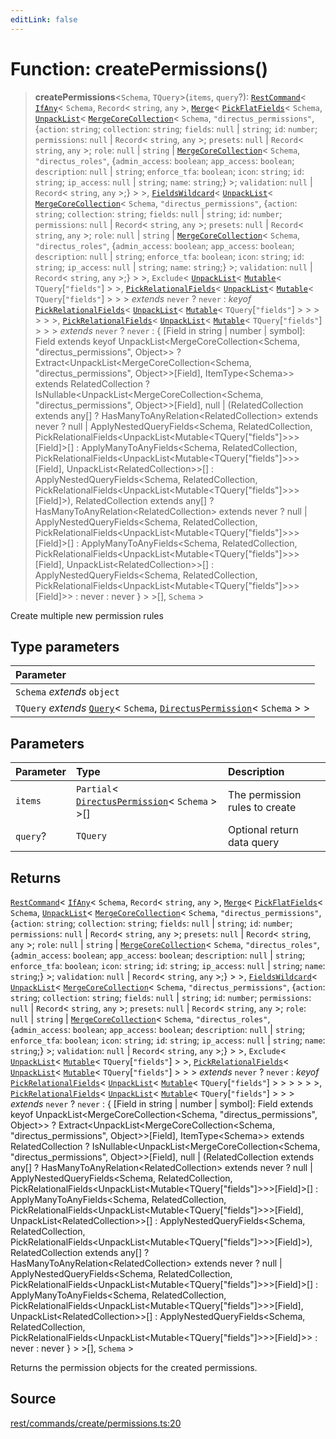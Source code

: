 ```yaml
---
editLink: false
---
```


# Function: createPermissions()

> **createPermissions**\<`Schema`, `TQuery`\>(`items`, `query`?):
> [`RestCommand`](../interfaces/interface.RestCommand.md)\< [`IfAny`](../../types-1/type-aliases/type-alias.IfAny.md)\<
> `Schema`, `Record`\< `string`, `any` \>, [`Merge`](../../types-1/type-aliases/type-alias.Merge.md)\<
> [`PickFlatFields`](../../types-1/type-aliases/type-alias.PickFlatFields.md)\< `Schema`,
> [`UnpackList`](../../types-1/type-aliases/type-alias.UnpackList.md)\<
> [`MergeCoreCollection`](../../types-1/type-aliases/type-alias.MergeCoreCollection.md)\< `Schema`,
> `"directus_permissions"`, \{`action`: `string`; `collection`: `string`; `fields`: `null` \| `string`; `id`: `number`;
> `permissions`: `null` \| `Record`\< `string`, `any` \>; `presets`: `null` \| `Record`\< `string`, `any` \>; `role`:
> `null` \| `string` \| [`MergeCoreCollection`](../../types-1/type-aliases/type-alias.MergeCoreCollection.md)\<
> `Schema`, `"directus_roles"`, \{`admin_access`: `boolean`; `app_access`: `boolean`; `description`: `null` \| `string`;
> `enforce_tfa`: `boolean`; `icon`: `string`; `id`: `string`; `ip_access`: `null` \| `string`; `name`: `string`;} \>;
> `validation`: `null` \| `Record`\< `string`, `any` \>;} \> \>,
> [`FieldsWildcard`](../../types-1/type-aliases/type-alias.FieldsWildcard.md)\<
> [`UnpackList`](../../types-1/type-aliases/type-alias.UnpackList.md)\<
> [`MergeCoreCollection`](../../types-1/type-aliases/type-alias.MergeCoreCollection.md)\< `Schema`,
> `"directus_permissions"`, \{`action`: `string`; `collection`: `string`; `fields`: `null` \| `string`; `id`: `number`;
> `permissions`: `null` \| `Record`\< `string`, `any` \>; `presets`: `null` \| `Record`\< `string`, `any` \>; `role`:
> `null` \| `string` \| [`MergeCoreCollection`](../../types-1/type-aliases/type-alias.MergeCoreCollection.md)\<
> `Schema`, `"directus_roles"`, \{`admin_access`: `boolean`; `app_access`: `boolean`; `description`: `null` \| `string`;
> `enforce_tfa`: `boolean`; `icon`: `string`; `id`: `string`; `ip_access`: `null` \| `string`; `name`: `string`;} \>;
> `validation`: `null` \| `Record`\< `string`, `any` \>;} \> \>, `Exclude`\<
> [`UnpackList`](../../types-1/type-aliases/type-alias.UnpackList.md)\<
> [`Mutable`](../../types-1/type-aliases/type-alias.Mutable.md)\< `TQuery`[`"fields"`] \> \>,
> [`PickRelationalFields`](../../types-1/type-aliases/type-alias.PickRelationalFields.md)\<
> [`UnpackList`](../../types-1/type-aliases/type-alias.UnpackList.md)\<
> [`Mutable`](../../types-1/type-aliases/type-alias.Mutable.md)\< `TQuery`[`"fields"`] \> \> \> _extends_ `never` ?
> `never` : _keyof_ [`PickRelationalFields`](../../types-1/type-aliases/type-alias.PickRelationalFields.md)\<
> [`UnpackList`](../../types-1/type-aliases/type-alias.UnpackList.md)\<
> [`Mutable`](../../types-1/type-aliases/type-alias.Mutable.md)\< `TQuery`[`"fields"`] \> \> \> \> \> \>,
> [`PickRelationalFields`](../../types-1/type-aliases/type-alias.PickRelationalFields.md)\<
> [`UnpackList`](../../types-1/type-aliases/type-alias.UnpackList.md)\<
> [`Mutable`](../../types-1/type-aliases/type-alias.Mutable.md)\< `TQuery`[`"fields"`] \> \> \> _extends_ `never` ?
> `never` : \{ [Field in string \| number \| symbol]: Field extends keyof UnpackList\<MergeCoreCollection\<Schema,
> "directus_permissions", Object\>\> ? Extract\<UnpackList\<MergeCoreCollection\<Schema, "directus_permissions",
> Object\>\>[Field], ItemType\<Schema\>\> extends RelatedCollection ?
> IsNullable\<UnpackList\<MergeCoreCollection\<Schema, "directus_permissions", Object\>\>[Field], null \|
> (RelatedCollection extends any[] ? HasManyToAnyRelation\<RelatedCollection\> extends never ? null \|
> ApplyNestedQueryFields\<Schema, RelatedCollection,
> PickRelationalFields\<UnpackList\<Mutable\<TQuery["fields"]\>\>\>[Field]\>[] : ApplyManyToAnyFields\<Schema,
> RelatedCollection, PickRelationalFields\<UnpackList\<Mutable\<TQuery["fields"]\>\>\>[Field],
> UnpackList\<RelatedCollection\>\>[] : ApplyNestedQueryFields\<Schema, RelatedCollection,
> PickRelationalFields\<UnpackList\<Mutable\<TQuery["fields"]\>\>\>[Field]\>), RelatedCollection extends any[] ?
> HasManyToAnyRelation\<RelatedCollection\> extends never ? null \| ApplyNestedQueryFields\<Schema, RelatedCollection,
> PickRelationalFields\<UnpackList\<Mutable\<TQuery["fields"]\>\>\>[Field]\>[] : ApplyManyToAnyFields\<Schema,
> RelatedCollection, PickRelationalFields\<UnpackList\<Mutable\<TQuery["fields"]\>\>\>[Field],
> UnpackList\<RelatedCollection\>\>[] : ApplyNestedQueryFields\<Schema, RelatedCollection,
> PickRelationalFields\<UnpackList\<Mutable\<TQuery["fields"]\>\>\>[Field]\>\> : never : never } \> \>[], `Schema` \>

Create multiple new permission rules

## Type parameters

| Parameter                                                                                                                                                                                 |
| :---------------------------------------------------------------------------------------------------------------------------------------------------------------------------------------- |
| `Schema` _extends_ `object`                                                                                                                                                               |
| `TQuery` _extends_ [`Query`](../../types-1/interfaces/interface.Query.md)\< `Schema`, [`DirectusPermission`](../../schema/type-aliases/type-alias.DirectusPermission.md)\< `Schema` \> \> |

## Parameters

| Parameter | Type                                                                                                              | Description                    |
| :-------- | :---------------------------------------------------------------------------------------------------------------- | :----------------------------- |
| `items`   | `Partial`\< [`DirectusPermission`](../../schema/type-aliases/type-alias.DirectusPermission.md)\< `Schema` \> \>[] | The permission rules to create |
| `query`?  | `TQuery`                                                                                                          | Optional return data query     |

## Returns

[`RestCommand`](../interfaces/interface.RestCommand.md)\< [`IfAny`](../../types-1/type-aliases/type-alias.IfAny.md)\<
`Schema`, `Record`\< `string`, `any` \>, [`Merge`](../../types-1/type-aliases/type-alias.Merge.md)\<
[`PickFlatFields`](../../types-1/type-aliases/type-alias.PickFlatFields.md)\< `Schema`,
[`UnpackList`](../../types-1/type-aliases/type-alias.UnpackList.md)\<
[`MergeCoreCollection`](../../types-1/type-aliases/type-alias.MergeCoreCollection.md)\< `Schema`,
`"directus_permissions"`, \{`action`: `string`; `collection`: `string`; `fields`: `null` \| `string`; `id`: `number`;
`permissions`: `null` \| `Record`\< `string`, `any` \>; `presets`: `null` \| `Record`\< `string`, `any` \>; `role`:
`null` \| `string` \| [`MergeCoreCollection`](../../types-1/type-aliases/type-alias.MergeCoreCollection.md)\< `Schema`,
`"directus_roles"`, \{`admin_access`: `boolean`; `app_access`: `boolean`; `description`: `null` \| `string`;
`enforce_tfa`: `boolean`; `icon`: `string`; `id`: `string`; `ip_access`: `null` \| `string`; `name`: `string`;} \>;
`validation`: `null` \| `Record`\< `string`, `any` \>;} \> \>,
[`FieldsWildcard`](../../types-1/type-aliases/type-alias.FieldsWildcard.md)\<
[`UnpackList`](../../types-1/type-aliases/type-alias.UnpackList.md)\<
[`MergeCoreCollection`](../../types-1/type-aliases/type-alias.MergeCoreCollection.md)\< `Schema`,
`"directus_permissions"`, \{`action`: `string`; `collection`: `string`; `fields`: `null` \| `string`; `id`: `number`;
`permissions`: `null` \| `Record`\< `string`, `any` \>; `presets`: `null` \| `Record`\< `string`, `any` \>; `role`:
`null` \| `string` \| [`MergeCoreCollection`](../../types-1/type-aliases/type-alias.MergeCoreCollection.md)\< `Schema`,
`"directus_roles"`, \{`admin_access`: `boolean`; `app_access`: `boolean`; `description`: `null` \| `string`;
`enforce_tfa`: `boolean`; `icon`: `string`; `id`: `string`; `ip_access`: `null` \| `string`; `name`: `string`;} \>;
`validation`: `null` \| `Record`\< `string`, `any` \>;} \> \>, `Exclude`\<
[`UnpackList`](../../types-1/type-aliases/type-alias.UnpackList.md)\<
[`Mutable`](../../types-1/type-aliases/type-alias.Mutable.md)\< `TQuery`[`"fields"`] \> \>,
[`PickRelationalFields`](../../types-1/type-aliases/type-alias.PickRelationalFields.md)\<
[`UnpackList`](../../types-1/type-aliases/type-alias.UnpackList.md)\<
[`Mutable`](../../types-1/type-aliases/type-alias.Mutable.md)\< `TQuery`[`"fields"`] \> \> \> _extends_ `never` ?
`never` : _keyof_ [`PickRelationalFields`](../../types-1/type-aliases/type-alias.PickRelationalFields.md)\<
[`UnpackList`](../../types-1/type-aliases/type-alias.UnpackList.md)\<
[`Mutable`](../../types-1/type-aliases/type-alias.Mutable.md)\< `TQuery`[`"fields"`] \> \> \> \> \> \>,
[`PickRelationalFields`](../../types-1/type-aliases/type-alias.PickRelationalFields.md)\<
[`UnpackList`](../../types-1/type-aliases/type-alias.UnpackList.md)\<
[`Mutable`](../../types-1/type-aliases/type-alias.Mutable.md)\< `TQuery`[`"fields"`] \> \> \> _extends_ `never` ?
`never` : \{ [Field in string \| number \| symbol]: Field extends keyof UnpackList\<MergeCoreCollection\<Schema,
"directus_permissions", Object\>\> ? Extract\<UnpackList\<MergeCoreCollection\<Schema, "directus_permissions",
Object\>\>[Field], ItemType\<Schema\>\> extends RelatedCollection ? IsNullable\<UnpackList\<MergeCoreCollection\<Schema,
"directus_permissions", Object\>\>[Field], null \| (RelatedCollection extends any[] ?
HasManyToAnyRelation\<RelatedCollection\> extends never ? null \| ApplyNestedQueryFields\<Schema, RelatedCollection,
PickRelationalFields\<UnpackList\<Mutable\<TQuery["fields"]\>\>\>[Field]\>[] : ApplyManyToAnyFields\<Schema,
RelatedCollection, PickRelationalFields\<UnpackList\<Mutable\<TQuery["fields"]\>\>\>[Field],
UnpackList\<RelatedCollection\>\>[] : ApplyNestedQueryFields\<Schema, RelatedCollection,
PickRelationalFields\<UnpackList\<Mutable\<TQuery["fields"]\>\>\>[Field]\>), RelatedCollection extends any[] ?
HasManyToAnyRelation\<RelatedCollection\> extends never ? null \| ApplyNestedQueryFields\<Schema, RelatedCollection,
PickRelationalFields\<UnpackList\<Mutable\<TQuery["fields"]\>\>\>[Field]\>[] : ApplyManyToAnyFields\<Schema,
RelatedCollection, PickRelationalFields\<UnpackList\<Mutable\<TQuery["fields"]\>\>\>[Field],
UnpackList\<RelatedCollection\>\>[] : ApplyNestedQueryFields\<Schema, RelatedCollection,
PickRelationalFields\<UnpackList\<Mutable\<TQuery["fields"]\>\>\>[Field]\>\> : never : never } \> \>[], `Schema` \>

Returns the permission objects for the created permissions.

## Source

[rest/commands/create/permissions.ts:20](https://github.com/directus/directus/blob/7789a6c53/sdk/src/rest/commands/create/permissions.ts#L20)
